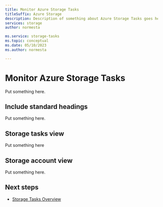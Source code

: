 ```yaml
---
title: Monitor Azure Storage Tasks
titleSuffix: Azure Storage
description: Description of something about Azure Storage Tasks goes here  
services: storage
author: normesta

ms.service: storage-tasks
ms.topic: conceptual
ms.date: 05/10/2023
ms.author: normesta

---
```


# Monitor Azure Storage Tasks

Put something here.

## Include standard headings

Put something here.

## Storage tasks view

Put something here

## Storage account view

Put something here.

## Next steps

- [Storage Tasks Overview](overview.md)
